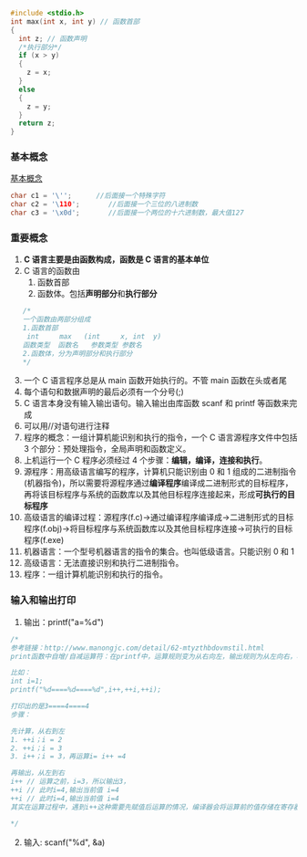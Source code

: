 ```c
#include <stdio.h>
int max(int x, int y) // 函数首部
{
  int z; // 函数声明
  /*执行部分*/
  if (x > y)
  {
    z = x;
  }
  else
  {
    z = y;
  }
  return z;
}
```

### 基本概念

[基本概念](https://zhuanlan.zhihu.com/p/553494781)

```c
char c1 = '\'';      //后面接一个特殊字符
char c2 = '\110';       //后面接一个三位的八进制数
char c3 = '\x0d';       //后面接一个两位的十六进制数，最大值127
```

### 重要概念

1. **C 语言主要是由函数构成，函数是 C 语言的基本单位**
2. C 语言的函数由
   1. 函数首部
   2. 函数体。包括**声明部分**和**执行部分**

```c
   /*
   一个函数由两部分组成
   1.函数首部
    int     max   (int     x, int  y)
   函数类型  函数名   参数类型 参数名
   2.函数体，分为声明部分和执行部分
   */
```

3. 一个 C 语言程序总是从 main 函数开始执行的。不管 main 函数在头或者尾
4. 每个语句和数据声明的最后必须有一个分号(;)
5. C 语言本身没有输入输出语句。输入输出由库函数 scanf 和 printf 等函数来完成
6. 可以用//对语句进行注释
7. 程序的概念：一组计算机能识别和执行的指令，一个 C 语言源程序文件中包括 3 个部分：预处理指令，全局声明和函数定义。
8. 上机运行一个 C 程序必须经过 4 个步骤：**编辑，编译，连接和执行**。
9. 源程序：用高级语言编写的程序，计算机只能识别由 0 和 1 组成的二进制指令(机器指令)，所以需要将源程序通过**编译程序**编译成二进制形式的目标程序，再将该目标程序与系统的函数库以及其他目标程序连接起来，形成**可执行的目标程序**
10. 高级语言的编译过程：源程序(f.c)->通过编译程序编译成->二进制形式的目标程序(f.obj)->将目标程序与系统函数库以及其他目标程序连接->可执行的目标程序(f.exe)
11. 机器语言：一个型号机器语言的指令的集合。也叫低级语言。只能识别 0 和 1
12. 高级语言：无法直接识别和执行二进制指令。
13. 程序：一组计算机能识别和执行的指令。

### 输入和输出打印

1. 输出：printf("a=%d")

```c
/*
参考链接：http://www.manongjc.com/detail/62-mtyzthbdovmstil.html
print函数中自增/自减运算符：在printf中，运算规则变为从右向左，输出规则为从左向右，容易产生一些问题

比如：
int i=1;
printf("%d====%d====%d",i++,++i,++i);

打印出的是3====4====4
步骤：

先计算，从右到左
1. ++i；i = 2
2. ++i；i = 3
3. i++；i = 3，再运算i= i++ =4

再输出，从左到右
i++ // 运算之前，i=3，所以输出3，
++i // 此时i=4,输出当前值 i=4
++i // 此时i=4,输出当前值 i=4
其实在运算过程中，遇到i++这种需要先赋值后运算的情况，编译器会将运算前的值存储在寄存器中，以便在运算完成之后运行输出，所以后面输出的其实是寄存器中之前存储下来的值。

*/
```

2. 输入: scanf("%d", &a)
